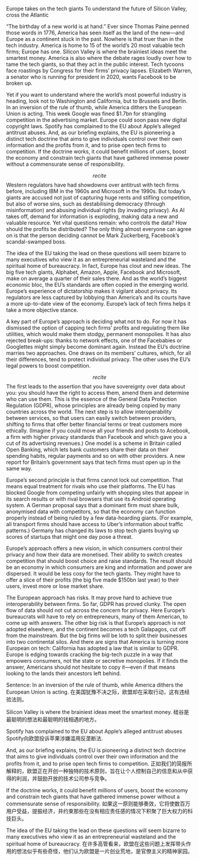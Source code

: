 Europe takes on the tech giants
To understand the future of Silicon Valley, cross the Atlantic

“The birthday of a new world is at hand.” Ever since Thomas Paine penned those words in 1776, America has seen itself as the land of the new—and Europe as a continent stuck in the past. Nowhere is that truer than in the tech industry. America is home to 15 of the world’s 20 most valuable tech firms; Europe has one. Silicon Valley is where the brainiest ideas meet the smartest money. America is also where the debate rages loudly over how to tame the tech giants, so that they act in the public interest. Tech tycoons face roastings by Congress for their firms’ privacy lapses. Elizabeth Warren, a senator who is running for president in 2020, wants Facebook to be broken up.

Yet if you want to understand where the world’s most powerful industry is heading, look not to Washington and California, but to Brussels and Berlin. In an inversion of the rule of thumb, while America dithers the European Union is acting. This week Google was fined $1.7bn for strangling competition in the advertising market. Europe could soon pass new digital copyright laws. Spotify has complained to the EU about Apple’s alleged antitrust abuses. And, as our briefing explains, the EU is pioneering a distinct tech doctrine that aims to give individuals control over their own information and the profits from it, and to prise open tech firms to competition. If the doctrine works, it could benefit millions of users, boost the economy and constrain tech giants that have gathered immense power without a commensurate sense of responsibility.

$$ recite$$
Western regulators have had showdowns over antitrust with tech firms before, including IBM in the 1960s and Microsoft in the 1990s. But today’s giants are accused not just of capturing huge rents and stifling competition, but also of worse sins, such as destabilising democracy (through misinformation) and abusing individual rights (by invading privacy). As AI takes off, demand for information is exploding, making data a new and valuable resource. Yet vital questions remain: who controls the data? How should the profits be distributed? The only thing almost everyone can agree on is that the person deciding cannot be Mark Zuckerberg, Facebook’s scandal-swamped boss.

The idea of the EU taking the lead on these questions will seem bizarre to many executives who view it as an entrepreneurial wasteland and the spiritual home of bureaucracy. In fact, Europe has clout and new ideas. The big five tech giants, Alphabet, Amazon, Apple, Facebook and Microsoft, make on average a quarter of their sales there. And as the world’s biggest economic bloc, the EU’s standards are often copied in the emerging world. Europe’s experience of dictatorship makes it vigilant about privacy. Its regulators are less captured by lobbying than America’s and its courts have a more up-to-date view of the economy. Europe’s lack of tech firms helps it take a more objective stance.

A key part of Europe’s approach is deciding what not to do. For now it has dismissed the option of capping tech firms’ profits and regulating them like utilities, which would make them stodgy, permanent monopolies. It has also rejected break-ups: thanks to network effects, one of the Facebabies or Googlettes might simply become dominant again. Instead the EU’s doctrine marries two approaches. One draws on its members’ cultures, which, for all their differences, tend to protect individual privacy. The other uses the EU’s legal powers to boost competition.

$$ recite$$
The first leads to the assertion that you have sovereignty over data about you: you should have the right to access them, amend them and determine who can use them. This is the essence of the General Data Protection Regulation (GDPR), whose principles are already being copied by many countries across the world. The next step is to allow interoperability between services, so that users can easily switch between providers, shifting to firms that offer better financial terms or treat customers more ethically. (Imagine if you could move all your friends and posts to Acebook, a firm with higher privacy standards than Facebook and which gave you a cut of its advertising revenues.) One model is a scheme in Britain called Open Banking, which lets bank customers share their data on their spending habits, regular payments and so on with other providers. A new report for Britain’s government says that tech firms must open up in the same way.

Europe’s second principle is that firms cannot lock out competition. That means equal treatment for rivals who use their platforms. The EU has blocked Google from competing unfairly with shopping sites that appear in its search results or with rival browsers that use its Android operating system. A German proposal says that a dominant firm must share bulk, anonymised data with competitors, so that the economy can function properly instead of being ruled by a few data-hoarding giants. (For example, all transport firms should have access to Uber’s information about traffic patterns.) Germany has changed its laws to stop tech giants buying up scores of startups that might one day pose a threat.

Europe’s approach offers a new vision, in which consumers control their privacy and how their data are monetised. Their ability to switch creates competition that should boost choice and raise standards. The result should be an economy in which consumers are king and information and power are dispersed. It would be less cosy for the tech giants. They might have to offer a slice of their profits (the big five made $150bn last year) to their users, invest more or lose market share.

The European approach has risks. It may prove hard to achieve true interoperability between firms. So far, GDPR has proved clunky. The open flow of data should not cut across the concern for privacy. Here Europe’s bureaucrats will have to rely on entrepreneurs, many of them American, to come up with answers. The other big risk is that Europe’s approach is not adopted elsewhere, and the continent becomes a tech Galapagos, cut off from the mainstream. But the big firms will be loth to split their businesses into two continental silos. And there are signs that America is turning more European on tech: California has adopted a law that is similar to GDPR. Europe is edging towards cracking the big-tech puzzle in a way that empowers consumers, not the state or secretive monopolies. If it finds the answer, Americans should not hesitate to copy it—even if that means looking to the lands their ancestors left behind.

Sentence:
In an inversion of the rule of thumb, while America dithers the European Union is acting.
在美国犹豫不决之际，欧盟却在采取行动，这有违经验法则。

Silicon Valley is where the brainiest ideas meet the smartest money.
硅谷是最聪明的想法和最聪明的钱相遇的地方。

Spotify has complained to the EU about Apple’s alleged antitrust abuses
Spotify向欧盟投诉苹果涉嫌滥用反垄断法.

And, as our briefing explains, the EU is pioneering a distinct tech doctrine that aims to give individuals control over their own information and the profits from it, and to prise open tech firms to competition.
正如我们的简报所解释的，欧盟正在开创一种独特的技术原则，旨在让个人控制自己的信息和从中获得的利润，并鼓励开放的技术公司参与竞争。

If the doctrine works, it could benefit millions of users, boost the economy and constrain tech giants that have gathered immense power without a commensurate sense of responsibility.
如果这一原则能够奏效，它将使数百万用户受益，提振经济，并约束那些在没有相应责任感的情况下积聚了巨大权力的科技巨头。

The idea of the EU taking the lead on these questions will seem bizarre to many executives who view it as an entrepreneurial wasteland and the spiritual home of bureaucracy.
在许多高管看来，欧盟在这些问题上发挥带头作用的想法似乎有些奇怪，他们认为欧盟是一片创业荒地，是官僚主义的精神家园。